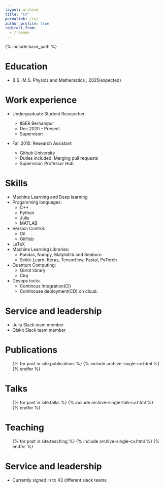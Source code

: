 ```yaml
---
layout: archive
title: "CV"
permalink: /cv/
author_profile: true
redirect_from:
  - /resume
---
```


{% include base_path %}

Education
======
* B.S.-M.S. Physics and Mathematics , 2025(expected)



Work experience
======
* Undergraduate Student Researcher
  * IISER Berhampur
  * Dec 2020 - Present
  * Supervisor: 

* Fall 2015: Research Assistant
  * Github University
  * Duties included: Merging pull requests
  * Supervisor: Professor Hub
  
Skills
======
* Machine Learning and Deep learning
* Progamming languages:
  * C++
  * Python
  * Julia
  * MATLAB
* Version Control:
  * Git
  * GitHub
* LaTeX
* Machine Learning Libraries:
  * Pandas, Numpy, Matplotlib and Seaborn
  * Scikit-Learn, Keras, Tensorflow, Fastai, PyTorch
* Quantum Computing:
  * Qiskit library
  * Cirq
* Devops tools:
  * Continous Integration(CI)
  * Continouse deployment(CD) on cloud.

 Service and leadership
 ======
 * Julia Slack team member
 * Qiskit Slack team member
  

Publications
======
  <ul>{% for post in site.publications %}
    {% include archive-single-cv.html %}
  {% endfor %}</ul>
  
Talks
======
  <ul>{% for post in site.talks %}
    {% include archive-single-talk-cv.html %}
  {% endfor %}</ul>
  
Teaching
======
  <ul>{% for post in site.teaching %}
    {% include archive-single-cv.html %}
  {% endfor %}</ul>
  
Service and leadership
======
* Currently signed in to 43 different slack teams
